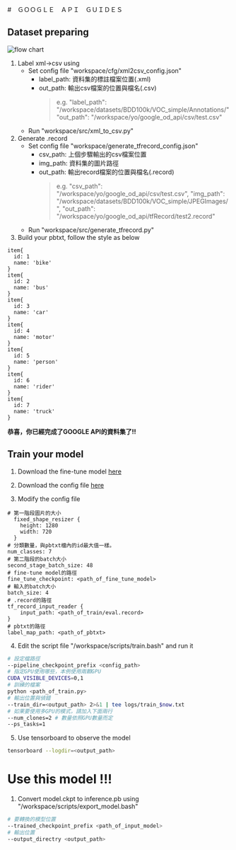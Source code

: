#　ＧＯＯＧＬＥ　ＡＰＩ　ＧＵＩＤＥＳ

## Dataset preparing

![flow chart](https://chtseng.files.wordpress.com/2019/02/6340_ynevl46ceg.png?w=760&zoom=2)

1. Label xml->csv using 
    * Set config file "workspace/cfg/xml2csv_config.json"
      * label_path: 資料集的標註檔案位置(.xml)
      * out_path: 輸出csv檔案的位置與檔名(.csv)
        > e.g.
        > "label_path": "/workspace/datasets/BDD100k/VOC_simple/Annotations/"
        > "out_path": "/workspace/yo/google_od_api/csv/test.csv"
    * Run "workspace/src/xml_to_csv.py"
2. Generate .record
    * Set config file "workspace/generate_tfrecord_config.json"
      * csv_path: 上個步驟輸出的csv檔案位置
      * img_path: 資料集的圖片路徑
      * out_path: 輸出record檔案的位置與檔名(.record)
        >e.g.
        >"csv_path": "/workspace/yo/google_od_api/csv/test.csv",
        >"img_path": "/workspace/datasets/BDD100k/VOC_simple/JPEGImages/",
        >"out_path": "/workspace/yo/google_od_api/tfRecord/test2.record"
    * Run "workspace/src/generate_tfrecord.py"
3. Build your pbtxt, follow the style as below
```
item{
  id: 1
  name: 'bike'
}
item{
  id: 2
  name: 'bus'
}
item{
  id: 3
  name: 'car'
}
item{
  id: 4
  name: 'motor'
}
item{
  id: 5
  name: 'person'
}
item{
  id: 6
  name: 'rider'
}
item{
  id: 7
  name: 'truck'
}
```
**恭喜，你已經完成了GOOGLE API的資料集了!!**

## Train your model

1. Download the fine-tune model [here](https://github.com/tensorflow/models/blob/master/research/object_detection/g3doc/detection_model_zoo.md)

2. Download the config file [here](https://github.com/tensorflow/models/tree/master/research/object_detection/samples/configs)

3. Modify the config file
```text
# 第一階段圖片的大小
  fixed_shape_resizer {
    height: 1280
    width: 720
  }
# 分類數量，與pbtxt檔內的id最大值一樣。
num_classes: 7
# 第二階段的batch大小
second_stage_batch_size: 48
# fine-tune model的路徑
fine_tune_checkpoint: <path_of_fine_tune_model>
# 輸入的batch大小
batch_size: 4
# .record的路徑
tf_record_input_reader {
    input_path: <path_of_train/eval.record>
}
# pbtxt的路徑
label_map_path: <path_of_pbtxt>
```

4. Edit the script file "/workspace/scripts/train.bash" and run it

```bash
# 設定檔路徑
--pipeline_checkpoint_prefix <config_path>
# 指定GPU使用哪些，本例使用兩顆GPU
CUDA_VISIBLE_DEVICES=0,1
# 訓練的檔案
python <path_of_train.py>
# 輸出位置與偵錯
--train_dir=<output_path> 2>&1 | tee logs/train_$now.txt
# 如果要使用多GPU的模式，請加入下面兩行
--num_clones=2 # 數量依照GPU數量而定
--ps_tasks=1
```

5. Use tensorboard to observe the model

```bash
tensorboard --logdir=<output_path>
```

# Use this model !!!

1. Convert model.ckpt to inference.pb using "/workspace/scripts/export_model.bash"
```bash
# 要轉換的模型位置
--trained_checkpoint_prefix <path_of_input_model>
# 輸出位置
--output_directry <output_path>
```

